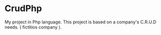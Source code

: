 # CrudPhp
My project in Php language. This project is based on a company's C.R.U.D needs. ( fictitios company ).
